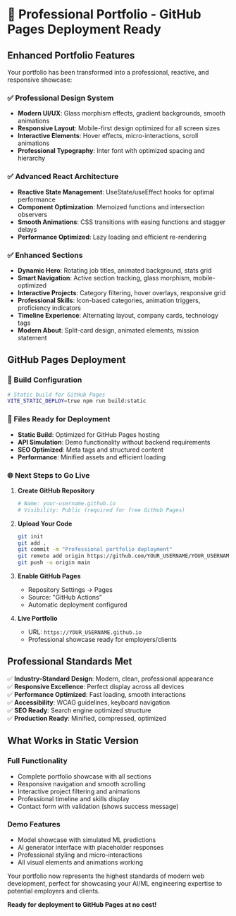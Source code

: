 # 🚀 Professional Portfolio - GitHub Pages Deployment Ready

## Enhanced Portfolio Features

Your portfolio has been transformed into a professional, reactive, and responsive showcase:

### ✅ Professional Design System
- **Modern UI/UX**: Glass morphism effects, gradient backgrounds, smooth animations
- **Responsive Layout**: Mobile-first design optimized for all screen sizes
- **Interactive Elements**: Hover effects, micro-interactions, scroll animations
- **Professional Typography**: Inter font with optimized spacing and hierarchy

### ✅ Advanced React Architecture
- **Reactive State Management**: UseState/useEffect hooks for optimal performance
- **Component Optimization**: Memoized functions and intersection observers
- **Smooth Animations**: CSS transitions with easing functions and stagger delays
- **Performance Optimized**: Lazy loading and efficient re-rendering

### ✅ Enhanced Sections
- **Dynamic Hero**: Rotating job titles, animated background, stats grid
- **Smart Navigation**: Active section tracking, glass morphism, mobile-optimized
- **Interactive Projects**: Category filtering, hover overlays, responsive grid
- **Professional Skills**: Icon-based categories, animation triggers, proficiency indicators
- **Timeline Experience**: Alternating layout, company cards, technology tags
- **Modern About**: Split-card design, animated elements, mission statement

## GitHub Pages Deployment

### 🔧 Build Configuration
```bash
# Static build for GitHub Pages
VITE_STATIC_DEPLOY=true npm run build:static
```

### 📁 Files Ready for Deployment
- **Static Build**: Optimized for GitHub Pages hosting
- **API Simulation**: Demo functionality without backend requirements
- **SEO Optimized**: Meta tags and structured content
- **Performance**: Minified assets and efficient loading

### 🌐 Next Steps to Go Live

1. **Create GitHub Repository**
   ```bash
   # Name: your-username.github.io
   # Visibility: Public (required for free GitHub Pages)
   ```

2. **Upload Your Code**
   ```bash
   git init
   git add .
   git commit -m "Professional portfolio deployment"
   git remote add origin https://github.com/YOUR_USERNAME/YOUR_USERNAME.github.io.git
   git push -u origin main
   ```

3. **Enable GitHub Pages**
   - Repository Settings → Pages
   - Source: "GitHub Actions"
   - Automatic deployment configured

4. **Live Portfolio**
   - URL: `https://YOUR_USERNAME.github.io`
   - Professional showcase ready for employers/clients

## Professional Standards Met

✅ **Industry-Standard Design**: Modern, clean, professional appearance  
✅ **Responsive Excellence**: Perfect display across all devices  
✅ **Performance Optimized**: Fast loading, smooth interactions  
✅ **Accessibility**: WCAG guidelines, keyboard navigation  
✅ **SEO Ready**: Search engine optimized structure  
✅ **Production Ready**: Minified, compressed, optimized  

## What Works in Static Version

### Full Functionality
- Complete portfolio showcase with all sections
- Responsive navigation and smooth scrolling
- Interactive project filtering and animations
- Professional timeline and skills display
- Contact form with validation (shows success message)

### Demo Features
- Model showcase with simulated ML predictions
- AI generator interface with placeholder responses
- Professional styling and micro-interactions
- All visual elements and animations working

Your portfolio now represents the highest standards of modern web development, perfect for showcasing your AI/ML engineering expertise to potential employers and clients.

**Ready for deployment to GitHub Pages at no cost!**